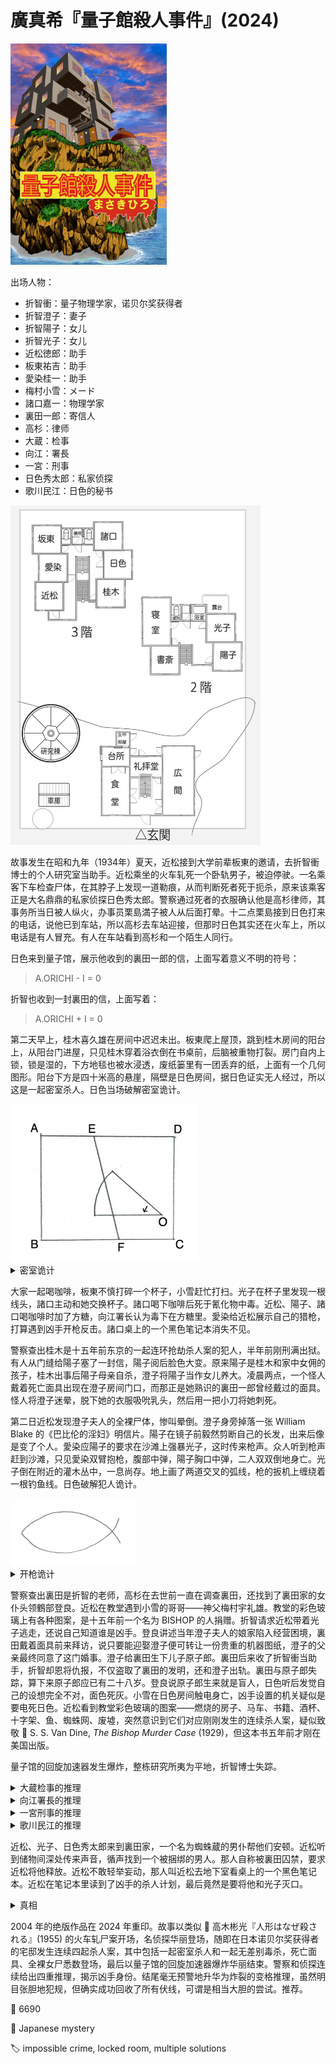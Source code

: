 # 廣真希『量子館殺人事件』(2024)

<img src=images/2024_cover.jpg width=250/>

出场人物：
* 折智衝：量子物理学家，诺贝尔奖获得者
* 折智澄子：妻子
* 折智陽子：女儿
* 折智光子：女儿
* 近松徳郎：助手
* 板東祐吉：助手
* 愛染桂一：助手
* 梅村小雪：メード
* 諸口嘉一：物理学家
* 裏田一郎：寄信人
* 高杉：律师
* 大蔵：检事
* 向江：署長
* 一宮：刑事
* 日色秀太郎：私家侦探
* 歌川民江：日色的秘书

<img src=images/2024_floor_plan.jpg width=400/>

故事发生在昭和九年（1934年）夏天，近松接到大学前辈板東的邀请，去折智衝博士的个人研究室当助手。近松乘坐的火车轧死一个卧轨男子，被迫停驶。一名乘客下车检查尸体，在其脖子上发现一道勒痕，从而判断死者死于扼杀，原来该乘客正是大名鼎鼎的私家侦探日色秀太郎。警察通过死者的衣服确认他是高杉律师，其事务所当日被人纵火，办事员栗島満子被人从后面打晕。十二点栗島接到日色打来的电话，说他已到车站，所以高杉去车站迎接，但那时日色其实还在火车上，所以电话是有人冒充。有人在车站看到高杉和一个陌生人同行。

日色来到量子馆，展示他收到的裏田一郎的信，上面写着意义不明的符号：
> A.ORICHI - I = 0

折智也收到一封裏田的信，上面写着：
> A.ORICHI + I = 0

第二天早上，桂木喜久雄在房间中迟迟未出。板東爬上屋顶，跳到桂木房间的阳台上，从阳台门进屋，只见桂木穿着浴衣倒在书桌前，后脑被重物打裂。房门自内上锁，锁是湿的，下方地毯也被水浸透，废纸篓里有一团丢弃的纸，上面有一个几何图形。阳台下方是四十米高的悬崖，隔壁是日色房间，据日色证实无人经过，所以这是一起密室杀人。日色当场破解密室诡计。

<img src=images/2024_geometry.jpg width=300/>

<details><summary>密室诡计</summary>
四边形 ABFE 是卡子，另一个四边形 EFCD 是一个冰块做的盖子，随着时间流逝冰融化成水，盖子消失，失去支撑的插销在重力作用下绕 O 点倒向卡子，将门锁住。
</details>

大家一起喝咖啡，板東不慎打碎一个杯子，小雪赶忙打扫。光子在杯子里发现一根线头，諸口主动和她交换杯子。諸口喝下咖啡后死于氰化物中毒。近松、陽子、諸口喝咖啡时加了方糖，向江署长认为毒下在方糖里。愛染给近松展示自己的猎枪，打算遇到凶手开枪反击。諸口桌上的一个黑色笔记本消失不见。

警察查出桂木是十五年前东京的一起连环抢劫杀人案的犯人，半年前刚刑满出狱。有人从门缝给陽子塞了一封信，陽子阅后脸色大变。原来陽子是桂木和家中女佣的孩子，桂木出事后陽子母亲自杀，澄子将陽子当作女儿养大。凌晨两点，一个怪人戴着死亡面具出现在澄子房间门口，而那正是她熟识的裏田一郎曾经戴过的面具。怪人将澄子迷晕，脱下她的衣服吸吮乳头，然后用一把小刀将她刺死。

第二日近松发现澄子夫人的全裸尸体，惨叫晕倒。澄子身旁掉落一张 William Blake 的《巴比伦的淫妇》明信片。陽子在镜子前毅然剪断自己的长发，出来后像是变了个人。愛染应陽子的要求在沙滩上强暴光子，这时传来枪声。众人听到枪声赶到沙滩，只见愛染双臂抱枪，腹部中弹，陽子胸口中弹，二人双双倒地身亡。光子倒在附近的灌木丛中，一息尚存。地上画了两道交叉的弧线，枪的扳机上缠绕着一根钓鱼线。日色破解犯人诡计。

<img src=images/2024_fish.jpg width=200/>

<details><summary>开枪诡计</summary>
犯人让愛染抱着枪，将愛染、陽子二人固定，把钓鱼线的一头缠在扳机上，另一头挂上鱼饵扔到海里，然后离开。当有鱼咬上鱼饵拉扯钓鱼线，就会拉动扳机开枪，凶手从而获得不在场证明。枪声被午炮的声音掩盖，大家听到的枪声是凶手后来开的第二枪。地上符号的意义是“鱼”。
</details>

警察查出裏田是折智的老师，高杉在去世前一直在调查裏田，还找到了裏田家的女仆头领鶴部登良。近松在教堂遇到小雪的哥哥——神父梅村宇礼雄。教堂的彩色玻璃上有各种图案，是十五年前一个名为 BISHOP 的人捐赠。折智请求近松带着光子逃走，还说自己知道谁是凶手。登良讲述当年澄子夫人的娘家陷入经营困境，裏田戴着面具前来拜访，说只要能迎娶澄子便可转让一份贵重的机器图纸，澄子的父亲最终同意了这门婚事。澄子给裏田生下儿子原子郎。裏田后来收了折智衝当助手，折智却恩将仇报，不仅盗取了裏田的发明，还和澄子出轨。裏田与原子郎失踪，算下来原子郎应已有二十八岁。登良说原子郎生来就是盲人，日色听后发觉自己的设想完全不对，面色死灰。小雪在日色房间触电身亡，凶手设置的机关疑似是要电死日色。近松看到教堂彩色玻璃的图案——燃烧的房子、马车、书籍、酒杯、十字架、鱼、蜘蛛网、废墟，突然意识到它们对应刚刚发生的连续杀人案，疑似致敬 📖 S. S. Van Dine, <i>The Bishop Murder Case</i> (1929)，但这本书五年前才刚在美国出版。

量子馆的回旋加速器发生爆炸，整栋研究所夷为平地，折智博士失踪。

<details><summary>大蔵检事的推理</summary>
板東为凶手，他的真实身份是裏田原子郎。板東拿出家族照片证实大蔵推理失误。
</details>

<details><summary>向江署長的推理</summary>
折智博士人格分裂，裏田一郎是他的第二重人格。折智冒充日色给高杉打电话，在车站杀死高杉，还给諸口下了缓发的胶囊毒药。
</details>

<details><summary>一宮刑事的推理</summary>
高杉随便雇了个人给事务所打电话，然后将其杀死，给他穿上自己的衣服放在轨道上，由火车将尸体碾碎。高杉焚烧事务所是为了销毁自己的指纹。咖啡下毒是无差别杀人，给光子的咖啡加入线头是为了防止她中毒。
</details>

<details><summary>歌川民江的推理</summary>
出现在大家面前的日色秀太郎是冒牌货，只有高杉认识真正的日色，所以他被杀死。凶手把高杉的尸体仰面放在铁轨上，特别注意留下勒痕，等火车碾过尸体停驶，假装从火车上下来，<b>通过指认高杉死于扼杀，获得名侦探的身份</b>。凶手焚烧高杉的事务所是因为里面有和真日色的合影。凶手从自己的房间进入隔壁桂木的房间行凶，故意留下诡计纸条伪造密室。咖啡下毒是无差别杀人。凶手假冒桂木的名义给陽子写信，促使陽子黑化。凶手在中午 12 点午炮的掩盖下射杀了愛染和陽子，而不是在板東听到枪声的 12:20，钓鱼线诡计是误导。凶手在自己房间设置触电机关，致使小雪触电身亡。凶手离开前在量子馆安放了炸弹。

<img src=images/2024_cut.jpg width=350/>
</details>

近松、光子、日色秀太郎来到裏田家，一个名为蜘蛛蔵的男仆帮他们安顿。近松听到储物间深处传来声音，循声找到一个被捆绑的男人。那人自称被裏田囚禁，要求近松将他释放。近松不敢轻举妄动，那人叫近松去地下室看桌上的一个黑色笔记本。近松在笔记本里读到了凶手的杀人计划，最后竟然是要将他和光子灭口。

<details><summary>真相</summary>
冒牌的日色秀太郎是裏田从人贩子买来的孤儿，他以为自己是裏田的儿子原子郎，但登良说原子郎生下来是盲人，这让他对自己的身份产生了怀疑。储物间里被捆绑的男人是真正的日色。回旋加速器爆炸产生时空孔洞，将折智衝吸入，等他醒来后发现回到了十五年前。折智衝化名裏田一郎（ORICHI ATARU 倒过来写作 URATA ICHIRO），通过贩卖未来的发明赚了些钱，并按照历史轨迹娶了澄子。教堂的彩色玻璃是裏田捐赠。裏田将十五年后的自己收为助手，并传授给他未来的物理知识，助其获得诺贝尔奖。原子郎小时候因病去世。暗号的意义是 I = A.ORICHI（我是裏田）和 I = -A.ORICHI（我是反过来的裏田）。

<img src=images/2024_complex_plane.jpg width=350/>
</details>

2004 年的绝版作品在 2024 年重印。故事以类似 📖 高木彬光『人形はなぜ殺される』(1955) 的火车轧尸案开场，名侦探华丽登场，随即在日本诺贝尔奖获得者的宅邸发生连续四起杀人案，其中包括一起密室杀人和一起无差别毒杀，死亡面具、全裸女尸悉数登场，最后以量子馆的回旋加速器爆炸华丽结束。警察和侦探连续给出四重推理，揭示凶手身份。结尾毫无预警地升华为炸裂的变格推理，虽然明目张胆地犯规，但确实成功回收了所有伏线，可谓是相当大胆的尝试。推荐。

:link: 6690

:file_folder: Japanese mystery

:label: impossible crime, locked room, multiple solutions
